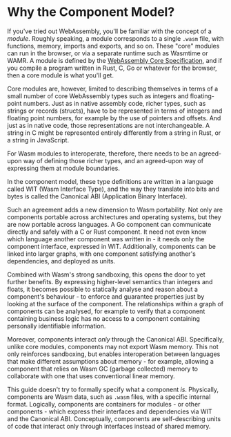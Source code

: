 # Why the Component Model?

If you've tried out WebAssembly, you'll be familiar with the concept of a _module_. Roughly speaking, a module corresponds to a single `.wasm` file, with functions, memory, imports and exports, and so on. These "core" modules can run in the browser, or via a separate runtime such as Wasmtime or WAMR. A module is defined by the [WebAssembly Core Specification](https://webassembly.github.io/spec/core/), and if you compile a program written in Rust, C, Go or whatever for the browser, then a core module is what you'll get.

Core modules are, however, limited to describing themselves in terms of a small number of core WebAssembly types such as integers and floating-point numbers. Just as in native assembly code, richer types, such as strings or records (structs), have to be represented in terms of integers and floating point numbers, for example by the use of pointers and offsets. And just as in native code, those representations are not interchangeable. A string in C might be represented entirely differently from a string in Rust, or a string in JavaScript.

For Wasm modules to interoperate, therefore, there needs to be an agreed-upon way of defining those richer types, and an agreed-upon way of expressing them at module boundaries.

In the component model, these type definitions are written in a language called WIT (Wasm Interface Type), and the way they translate into bits and bytes is called the Canonical ABI (Application Binary Interface).

Such an agreement adds a new dimension to Wasm portability. Not only are components portable across architectures and operating systems, but they are now portable across languages. A Go component can communicate directly and safely with a C or Rust component. It need not even know which language another component was written in - it needs only the component interface, expressed in WIT. Additionally, components can be linked into larger graphs, with one component satisfying another's dependencies, and deployed as units.

Combined with Wasm's strong sandboxing, this opens the door to yet further benefits.  By expressing higher-level semantics than integers and floats, it becomes possible to statically analyse and reason about a component's behaviour - to enforce and guarantee properties just by looking at the surface of the component. The relationships within a graph of components can be analysed, for example to verify that a component containing business logic has no access to a component containing personally identifiable information.

Moreover, components interact _only_ through the Canonical ABI. Specifically, unlike core modules, components may not export Wasm memory. This not only reinforces sandboxing, but enables interoperation between languages that make different assumptions about memory - for example, allowing a component that relies on Wasm GC (garbage collected) memory to collaborate with one that uses conventional linear memory.

This guide doesn't try to formally specify what a component _is_. Physically, components are Wasm data, such as `.wasm` files, with a specific internal format. Logically, components are containers for modules - or other components - which express their interfaces and dependencies via WIT and the Canonical ABI. Conceptually, components are self-describing units of code that interact only through interfaces instead of shared memory.
